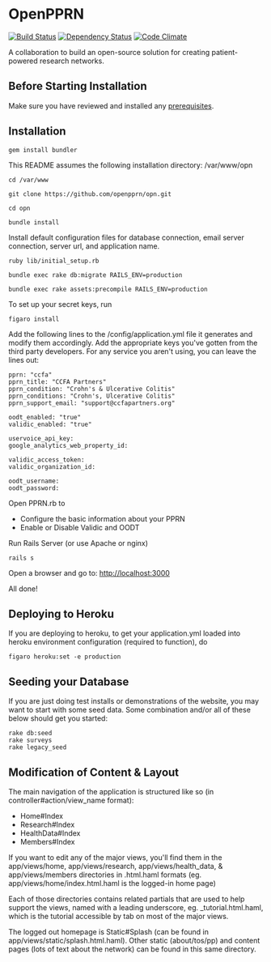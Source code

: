 # OpenPPRN

[![Build Status](https://travis-ci.org/openpprn/opn.svg?branch=master)](https://travis-ci.org/openpprn/opn)
[![Dependency Status](https://gemnasium.com/openpprn/opn.svg)](https://gemnasium.com/openpprn/opn)
[![Code Climate](https://codeclimate.com/github/openpprn/opn/badges/gpa.svg)](https://codeclimate.com/github/openpprn/opn)

A collaboration to build an open-source solution for creating patient-powered research networks.

## Before Starting Installation

Make sure you have reviewed and installed any [prerequisites](https://github.com/openpprn/opn/blob/master/PREREQUISITES.md).

## Installation

```
gem install bundler
```

This README assumes the following installation directory: /var/www/opn

```
cd /var/www

git clone https://github.com/openpprn/opn.git

cd opn

bundle install
```

Install default configuration files for database connection, email server connection, server url, and application name.

```
ruby lib/initial_setup.rb

bundle exec rake db:migrate RAILS_ENV=production

bundle exec rake assets:precompile RAILS_ENV=production
```

To set up your secret keys, run

```
figaro install
```

Add the following lines to the /config/application.yml file it generates and modify them accordingly. Add the appropriate keys you've gotten from the third party developers. For any service you aren't using, you can leave the lines out:

```
pprn: "ccfa"
pprn_title: "CCFA Partners"
pprn_condition: "Crohn's & Ulcerative Colitis"
pprn_conditions: "Crohn's, Ulcerative Colitis"
pprn_support_email: "support@ccfapartners.org"

oodt_enabled: "true"
validic_enabled: "true"

uservoice_api_key: 
google_analytics_web_property_id:

validic_access_token: 
validic_organization_id: 

oodt_username: 
oodt_password: 
```

Open PPRN.rb to 
- Configure the basic information about your PPRN
- Enable or Disable Validic and OODT

Run Rails Server (or use Apache or nginx)

```
rails s
```

Open a browser and go to: [http://localhost:3000](http://localhost:3000)

All done!


## Deploying to Heroku

If you are deploying to heroku, to get your application.yml loaded into heroku environment configuration (required to function), do
```
figaro heroku:set -e production
```

## Seeding your Database

If you are just doing test installs or demonstrations of the website, you may want to start with some seed data. Some combination and/or all of these below should get you started:

```
rake db:seed
rake surveys
rake legacy_seed
```



## Modification of Content & Layout

The main navigation of the application is structured like so (in controller#action/view_name format):
- Home#Index
- Research#Index
- HealthData#Index
- Members#Index

If you want to edit any of the major views, you'll find them in the app/views/home, app/views/research, app/views/health_data, & app/views/members directories in .html.haml formats (eg. app/views/home/index.html.haml is the logged-in home page)

Each of those directories contains related partials that are used to help support the views, named with a leading underscore, eg. _tutorial.html.haml, which is the tutorial accessible by tab on most of the major views.

The logged out homepage is Static#Splash (can be found in app/views/static/splash.html.haml). Other static (about/tos/pp) and content pages (lots of text about the network) can be found in this same directory.


